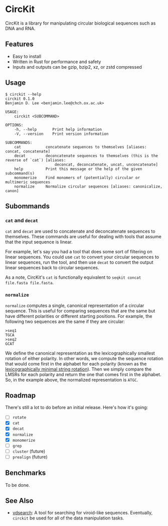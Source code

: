 # CircKit

CircKit is a library for manipulating circular biological sequences such as DNA and RNA.

## Features

- Easy to install
- Written in Rust for performance and safety
- Inputs and outputs can be gzip, bzip2, xz, or zstd compressed

## Usage

```text
$ circkit --help
circkit 0.1.0
Benjamin D. Lee <benjamin.lee@chch.ox.ac.uk>

USAGE:
    circkit <SUBCOMMAND>

OPTIONS:
    -h, --help       Print help information
    -V, --version    Print version information

SUBCOMMANDS:
    cat           concatenate sequences to themselves [aliases: concat, concatenate]
    decat         deconcatenate sequences to themselves (this is the reverse of `cat`) [aliases:
                      deconcat, deconcatenate, uncat, unconcatenate]
    help          Print this message or the help of the given subcommand(s)
    monomerize    Find monomers of (potentially) circular or multimeric sequences
    normalize     Normalize circular sequences [aliases: canonicalize, canon]
```

## Subommands

### `cat` and `decat`

`cat` and `decat` are used to concatenate and deconcatenate sequences to themselves. These commands are useful for dealing with tools that assume that the input sequence is linear.

For example, let's say you had a tool that does some sort of filtering on linear sequences. You could use `cat` to convert your circular sequences to linear sequences, run the tool, and then use `decat` to convert the output linear sequences back to circular sequences.

As a note, CircKit's `cat` is functionally equivalent to `seqkit concat file.fasta file.fasta`.

### `normalize`

`normalize` computes a single, canonical representation of a circular sequence. This is useful for comparing sequences that are the same but have different polarities or different starting positions. For example, the following two sequences are the same if they are circular:

```text
>seq1
TGCA
>seq2
GCAT
```

We define the canonical representation as the lexicographically smallest rotation of either polarity. In other words, we compute the sequence rotation that would come first in the alphabet for each polarity (known as the [lexicographically minimal string rotation](https://en.wikipedia.org/wiki/Lexicographically_minimal_string_rotation)). Then we simply compare the LMSRs for each polarity and return the one that comes first in the alphabet. So, in the example above, the normalized representation is `ATGC`.

## Roadmap

There's still a lot to do before an initial release.
Here's how it's going:

- [ ] `rotate`
- [x] `cat`
- [x] `decat`
- [x] `normalize`
- [x] `monomerize`
- [ ] `grep`
- [ ] `cluster` (future)
- [ ] `prealign` (future)

## Benchmarks

To be done.

## See Also

- [vdsearch](https://github.com/Benjamin-Lee/vdsearch): A tool for searching for viroid-like sequences. Eventually, `circkit` be used for all of the data manipulation tasks.
